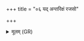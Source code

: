+++
title = "०६ यद् अन्तरिक्षं रजसो"

+++
<details><summary>मूलम् (GR)</summary>

यद् अन्तरिक्षं रजसो विमानं  
तत् कृण्व उदरं शेवधिभ्यः ।  
यच् छालां प्रति गृणामि तस्मै ॥
</details>